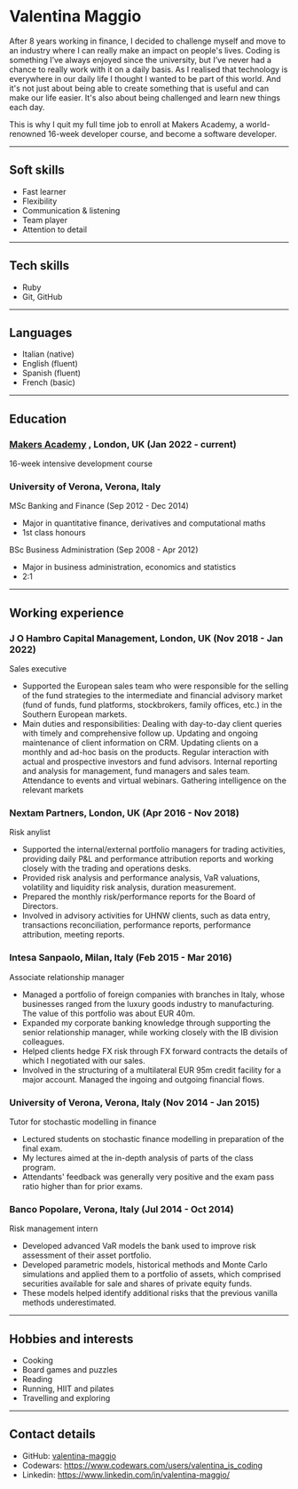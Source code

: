 # Valentina Maggio

After 8 years working in finance, I decided to challenge myself and move to an industry where I can really make an impact on people's lives. 
Coding is something I’ve always enjoyed since the university, but I’ve never had a chance to really work with it on a daily basis. As I realised that technology is everywhere in our daily life I thought I wanted to be part of this world. And it's not just about being able to create something that is useful and can make our life easier. It's also about being challenged and learn new things each day. 

This is why I quit my full time job to enroll at Makers Academy, a world-renowned 16-week developer course, and become a software developer.

---

## Soft skills

* Fast learner
* Flexibility
* Communication & listening
* Team player
* Attention to detail

---

## Tech skills

* Ruby
* Git, GitHub

---

## Languages

* Italian (native)
* English (fluent)
* Spanish (fluent)
* French (basic)

---

## Education

### [Makers Academy](https://makers.tech/) , London, UK (Jan 2022 - current)

16-week intensive development course

### University of Verona, Verona, Italy 

MSc Banking and Finance (Sep 2012 - Dec 2014)
* Major in quantitative finance, derivatives and computational maths
* 1st class honours

BSc Business Administration (Sep 2008 - Apr 2012)
* Major in business administration, economics and statistics
* 2:1

---

## Working experience

### J O Hambro Capital Management, London, UK (Nov 2018 - Jan 2022)

Sales executive

* Supported the European sales team who were responsible for the selling of the fund strategies to the intermediate and financial advisory market (fund of funds, fund platforms, stockbrokers, family offices, etc.) in the Southern European markets.
* Main duties and responsibilities:
  Dealing with day-to-day client queries with timely and comprehensive follow up.
  Updating and ongoing maintenance of client information on CRM.
  Updating clients on a monthly and ad-hoc basis on the products.
  Regular interaction with actual and prospective investors and fund advisors.
  Internal reporting and analysis for management, fund managers and sales team.
  Attendance to events and virtual webinars.
  Gathering intelligence on the relevant markets

### Nextam Partners, London, UK (Apr 2016 - Nov 2018)

Risk anylist

* Supported the internal/external portfolio managers for trading activities, providing daily P&L and performance attribution reports and working closely with the trading and operations desks.
* Provided risk analysis and performance analysis, VaR valuations, volatility and liquidity risk analysis, duration measurement.
* Prepared the monthly risk/performance reports for the Board of Directors.
* Involved in advisory activities for UHNW clients, such as data entry, transactions reconciliation, performance reports, performance attribution, meeting reports.

### Intesa Sanpaolo, Milan, Italy (Feb 2015 - Mar 2016)

Associate relationship manager

* Managed a portfolio of foreign companies with branches in Italy, whose businesses ranged from the luxury goods industry to manufacturing. The value of this portfolio was about EUR 40m.
* Expanded my corporate banking knowledge through supporting the senior relationship manager, while working closely with the IB division colleagues.
* Helped clients hedge FX risk through FX forward contracts the details of which I negotiated with our sales.
* Involved in the structuring of a multilateral EUR 95m credit facility for a major account. Managed the ingoing and outgoing financial flows.

### University of Verona, Verona, Italy (Nov 2014 - Jan 2015)

Tutor for stochastic modelling in finance

* Lectured students on stochastic finance modelling in preparation of the final exam.
* My lectures aimed at the in-depth analysis of parts of the class program.
* Attendants' feedback was generally very positive and the exam pass ratio higher than for prior
exams.

### Banco Popolare, Verona, Italy (Jul 2014 - Oct 2014)

Risk management intern

* Developed advanced VaR models the bank used to improve risk assessment of their asset portfolio.
* Developed parametric models, historical methods and Monte Carlo simulations and applied them to a portfolio of assets, which comprised securities available for sale and shares of private equity funds.
* These models helped identify additional risks that the previous vanilla methods underestimated.

---

## Hobbies and interests

* Cooking
* Board games and puzzles
* Reading
* Running, HIIT and pilates
* Travelling and exploring

---

## Contact details

* GitHub: [valentina-maggio](https://github.com/valentina-maggio)
* Codewars: https://www.codewars.com/users/valentina_is_coding
* Linkedin: https://www.linkedin.com/in/valentina-maggio/